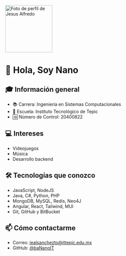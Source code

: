 <img src="https://avatars.githubusercontent.com/u/179626438?s=400&u=5a265118ffedbc3dbe49ac84c985ebf65ee83364&v=4" width="150" alt="Foto de perfil de Jesus Alfredo" />

<br>

# 👋 Hola, Soy Nano

## 🎓 Información general
- 📚 Carrera: Ingeniería en Sistemas Computacionales
- 🏫 Escuela: Instituto Tecnológico de Tepic
- 🆔 Número de Control: 20400822

## 💻 Intereses
- Videojuegos
- Música
- Desarrollo backend

## 🛠 Tecnologías que conozco
- JavaScript, NodeJS
- Java, C#, Python, PHP
- MongoDB, MySQL, Redis, Neo4J
- Angular, React, Tailwind, MUI
- Git, GitHub y BitBucket

## 📫 Cómo contactarme
- Correo: jealsanchezto@ittepic.edu.mx
- GitHub: [@baNanoIT](https://github.com/baNanoIT)
